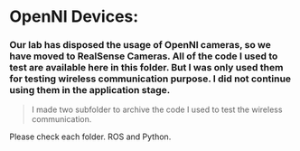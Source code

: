 # OpenNI Devices:

### Our lab has disposed the usage of OpenNI cameras, so we have moved to RealSense Cameras. All of the code I used to test are available here in this folder. But I was only used them for testing wireless communication purpose. I did not continue using them in the application stage.

> I made two subfolder to archive the code I used to test the wireless communication.

Please check each folder. ROS and Python.